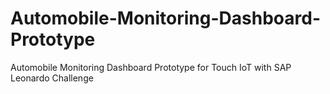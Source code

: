 # Automobile-Monitoring-Dashboard-Prototype
Automobile Monitoring Dashboard Prototype for Touch IoT with SAP Leonardo Challenge 
